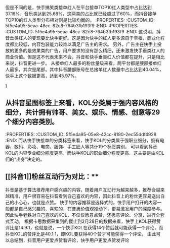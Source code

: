 但是不同的是，快手搞笑类接单红人在平台接单TOP10红人类型中占比达到37.16%，音乐类达到25.68%，这两类的占比就已经超过了60%，而抖音接单TOP10的红人类型分布相对则是比较均衡的。
   :PROPERTIES:
   :CUSTOM_ID: 5f5e4a95-5eaa-48cc-82c8-764b3fb193f9
   :END:
   :PROPERTIES:
   :CUSTOM_ID: 5f5e4a95-5eaa-48cc-82c8-764b3fb193f9
   :END:
这说明，抖音垂类红人的变现要比快手更好。这是因为快手的红人更多源自于草根，商业化程度都比较低，内容包装能力较难以满足广告主的需求。
另外，广告主在快手上投放的更多的是效果类的广告，用户要求的没有那么精细，还未激发快手垂类红人的商业价值。但是这不代表未来不会，抖音和快手垂类红人价值都在提升，只是相比来说，抖音更进一步。
从接单红人最多的粉丝量级来看，两平台都是腰部接单红人最多，其次是尾部。其中抖音腰部账号在总接单红人数量中占比达到40.04%，快手上这个数据更高，达到45.97%。

]
## 从抖音星图标签上来看，KOL分类属于强内容风格的细分，共计拥有帅哥、美女、娱乐、情感、创意等29个细分内容类别。
   :PROPERTIES:
   :CUSTOM_ID: 5f5e4a95-05e8-42cc-8190-2ec55ddf4928
   :END:
而从快手快接单的分类标签来看，快手KOL的分类属于强职业细分，拥有电器、数码、彩妆、电商、服饰、手工匠人等共计19个标签类别。
可以看到抖音KOL的内容专业细分程度更高，而快手KOL的职业细分程度更高。这主要是由KOL们的“出身”决定的。
## [[抖音1]]粉丝互动行为对比：**
抖音是基于算法推荐用户感兴趣的内容，随着用户互动行为越来越多，推荐会越来越精准，用户很容易在抖音看到自己喜欢的内容，因此抖音上的粉丝更容易送出自己的小心心，也就是点赞。
快手的内容推荐是选择式的，快手用户打开的内容一般都是自己感兴趣的、喜欢的，在普惠价值观推动下，更易激发用户的深度参与。因此快手老铁对自己喜欢的KOL，不仅仅愿意点赞，还愿意评论、分享，进行全套式互动。
根据卡思数据采集到的截止到2月28日的数据来看，快手上KOL获得赞评比是14.9:1，也就是说，一个快手KOL在获得14个赞后就可能获得一个评论，而抖音KOL的赞评比是40.1:1，即KOL要获得40个赞才可能获得一个评论。
由此可以总结到，抖音用户更爱点赞看评论，快手用户更爱点赞发评论